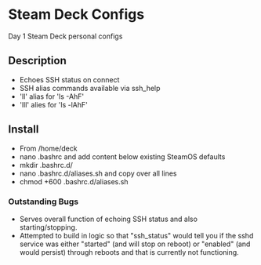 # Steam Deck Configs

Day 1 Steam Deck personal configs

## Description

* Echoes SSH status on connect
* SSH alias commands available via ssh_help
* 'll' alias for 'ls -AhF'
* 'lll' alies for 'ls -lAhF'

## Install

* From /home/deck
* nano .bashrc and add content below existing SteamOS defaults
* mkdir .bashrc.d/
* nano .bashrc.d/aliases.sh and copy over all lines
* chmod +600 .bashrc.d/aliases.sh

### Outstanding Bugs

* Serves overall function of echoing SSH status and also starting/stopping.
* Attempted to build in logic so that "ssh_status" would tell you if the sshd service was either "started" (and will stop on reboot) or "enabled" (and would persist) through reboots and that is currently not functioning.
